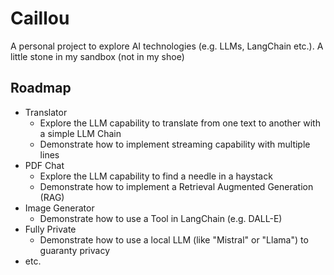 # Caillou

A personal project to explore AI technologies (e.g. LLMs, LangChain etc.).
A little stone in my sandbox (not in my shoe)

## Roadmap

* Translator
  * Explore the LLM capability to translate from one text to another with a simple LLM Chain
  * Demonstrate how to implement streaming capability with multiple lines
* PDF Chat
  * Explore the LLM capability to find a needle in a haystack
  * Demonstrate how to implement a Retrieval Augmented Generation (RAG)
* Image Generator
  * Demonstrate how to use a Tool in LangChain (e.g. DALL-E)
* Fully Private
  * Demonstrate how to use a local LLM (like "Mistral" or "Llama") to guaranty privacy
* etc.


